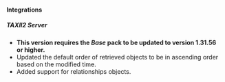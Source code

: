 
#### Integrations
##### TAXII2 Server
- **This version requires the *Base* pack to be updated to version 1.31.56 or higher.**
- Updated the default order of retrieved objects to be in ascending order based on the modified time.
- Added support for relationships objects.